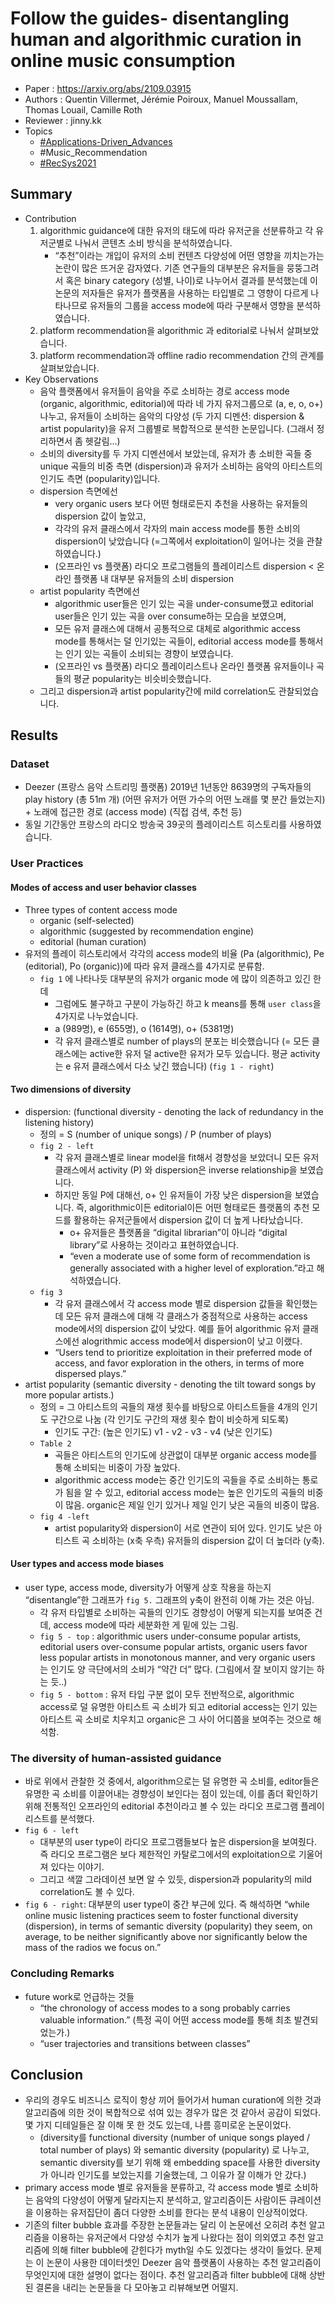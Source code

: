 # Follow the guides- disentangling human and algorithmic curation in online music consumption

- Paper : <https://arxiv.org/abs/2109.03915>
- Authors : Quentin Villermet, Jérémie Poiroux, Manuel Moussallam, Thomas Louail, Camille Roth
- Reviewer : jinny.kk
- Topics
  - [#Applications-Driven_Advances](../../topics/Applications-Driven%20Advances.md)
  - #Music_Recommendation
  - [#RecSys2021](RecSys2021.md)

## Summary

- Contribution
  1. algorithmic guidance에 대한 유저의 태도에 따라 유저군을 선분류하고 각 유저군별로 나눠서 콘텐츠 소비 방식을 분석하였습니다.
      - “추천”이라는 개입이 유저의 소비 컨텐츠 다양성에 어떤 영향을 끼치는가는 논란이 많은 뜨거운 감자였다. 기존 연구들의 대부분은 유저들을 뭉뚱그려서 혹은 binary category (성별, 나이)로 나누어서 결과를 분석했는데 이 논문의 저자들은 유저가 플랫폼을 사용하는 타입별로 그 영향이 다르게 나타나므로 유저들의 그룹을 access mode에 따라 구분해서 영향을 분석하였습니다.
  2. platform recommendation을 algorithmic 과 editorial로 나눠서 살펴보았습니다.
  3. platform recommendation과 offline radio recommendation 간의 관계를 살펴보았습니다.
- Key Observations
  - 음악 플랫폼에서 유저들이 음악을 주로 소비하는 경로 access mode (organic, algorithmic, editorial)에 따라 네 가지 유저그룹으로 (a, e, o, o+) 나누고, 유저들이 소비하는 음악의 다양성 (두 가지 디멘션: dispersion & artist popularity)을 유저 그룹별로 복합적으로 분석한 논문입니다. (그래서 정리하면서 좀 헷갈림...)
  - 소비의 diversity를 두 가지 디멘션에서 보았는데, 유저가 총 소비한 곡들 중 unique 곡들의 비중 측면 (dispersion)과 유저가 소비하는 음악의 아티스트의 인기도 측면 (popularity)입니다.
  - dispersion 측면에선
    - very organic users 보다 어떤 형태로든지 추천을 사용하는 유저들의 dispersion 값이 높았고,
    - 각각의 유저 클래스에서 각자의 main access mode를 통한 소비의 dispersion이 낮았습니다 (=그쪽에서 exploitation이 일어나는 것을 관찰하였습니다.)
    - (오프라인 vs 플랫폼) 라디오 프로그램들의 플레이리스트 dispersion < 온라인 플랫폼 내 대부분 유저들의 소비 dispersion
  - artist popularity 측면에선
    - algorithmic user들은 인기 있는 곡을 under-consume했고 editorial user들은 인기 있는 곡을 over consume하는 모습을 보였으며,
    - 모든 유저 클래스에 대해서 공통적으로 대체로 algorithmic access mode를 통해서는 덜 인기있는 곡들이, editorial access mode를 통해서는 인기 있는 곡들이 소비되는 경향이 보였습니다.
    - (오프라인 vs 플랫폼) 라디오 플레이리스트나 온라인 플랫폼 유저들이나 곡들의 평균 popularity는 비슷비슷했습니다.
  - 그리고 dispersion과 artist popularity간에 mild correlation도 관찰되었습니다.

## Results

### Dataset

- Deezer (프랑스 음악 스트리밍 플랫폼) 2019년 1년동안 8639명의 구독자들의 play history (총 51m 개) (어떤 유저가 어떤 가수의 어떤 노래를 몇 분간 들었는지) + 노래에 접근한 경로 (access mode) (직접 검색, 추천 등)
- 동일 기간동안 프랑스의 라디오 방송국 39곳의 플레이리스트 히스토리를 사용하였습니다.

### User Practices

#### Modes of access and user behavior classes

- Three types of content access mode
  - organic (self-selected)
  - algorithmic (suggested by recommendation engine)
  - editorial (human curation)
- 유저의 플레이 히스토리에서 각각의 access mode의 비율 (Pa (algorithmic), Pe (editorial), Po (organic))에 따라 유저 클래스를 4가지로 분류함.
  - `fig 1` 에 나타나듯 대부분의 유저가 organic mode 에 많이 의존하고 있긴 한데
    - 그럼에도 불구하고 구분이 가능하긴 하고 k means를 통해 `user class`을 4가지로 나누었습니다.
    - a (989명), e (655명), o (1614명), o+ (5381명)
    - 각 유저 클래스별로 number of plays의 분포는 비슷했습니다 (= 모든 클래스에는 active한 유저 덜 active한 유저가 모두 있습니다. 평균 activity는 e 유저 클래스에서 다소 낮긴 했습니다) (`fig 1 - right`)

#### Two dimensions of diversity

- dispersion: (functional diversity - denoting the lack of redundancy in the listening history)
  - 정의 = S (number of unique songs) /  P (number of plays)
  - `fig 2 - left`
    - 각 유저 클래스별로 linear model을 fit해서 경향성을 보았더니 모든 유저 클래스에서 activity (P) 와 dispersion은 inverse relationship을 보였습니다.
    - 하지만 동일 P에 대해선, o+ 인 유저들이 가장 낮은 dispersion을 보였습니다. 즉, algorithmic이든 editorial이든 어떤 형태로든 플랫폼의 추천 모드를 활용하는 유저군들에서 dispersion 값이 더 높게 나타났습니다.
      - o+ 유저들은 플랫폼을 “digital librarian”이 아니라 “digital library”로 사용하는 것이라고 표현하였습니다.
      - “even a moderate use of some form of recommendation is generally associated with a higher level of exploration.”라고 해석하였습니다.
  - `fig 3`
    - 각 유저 클래스에서 각 access mode 별로 dispersion 값들을 확인했는데 모든 유저 클래스에 대해 각 클래스가 중점적으로 사용하는 access mode에서의 dispersion 값이 낮았다. 예를 들어 algorithmic 유저 클래스에선 alogrithmic access mode에서 dispersion이 낮고 이랬다.
    - “Users tend to prioritize exploitation in their preferred mode of access, and favor exploration in the others, in terms of more dispersed plays.”
- artist popularity (semantic diversity - denoting the tilt toward songs by more popular artists.)
  - 정의 = 그 아티스트의 곡들의 재생 횟수를 바탕으로 아티스트들을 4개의 인기도 구간으로 나눔 (각 인기도 구간의 재생 횟수 합이 비슷하게 되도록)
    - 인기도 구간: (높은 인기도) v1 - v2 - v3 - v4 (낮은 인기도)
  - `Table 2`
    - 곡들은 아티스트의 인기도에 상관없이 대부분 organic access mode를 통해 소비되는 비중이 가장 높았다.
    - algorithmic access mode는 중간 인기도의 곡들을 주로 소비하는 통로가 됨을 알 수 있고, editorial access mode는 높은 인기도의 곡들의 비중이 많음. organic은 제일 인기 있거나 제일 인기 낮은 곡들의 비중이 많음.
  - `fig 4 -left`
    - artist popularity와 dispersion이 서로 연관이 되어 있다. 인기도 낮은 아티스트 곡 소비하는 (x축 우측) 유저들의 dispersion 값이 더 높더라 (y축).

#### User types and access mode biases

- user type, access mode, diversity가 어떻게 상호 작용을 하는지 “disentangle”한 그래프가 `fig 5.` 그래프의 y축이 완전히 이해 가는 것은 아님.
  - 각 유저 타입별로 소비하는 곡들의 인기도 경향성이 어떻게 되는지를 보여준 건데, access mode에 따라 세분화한 게 밑에 있는 그림.
  - `fig 5 - top` : algorithmic users under-consume popular artists, editorial users over-consume popular artists, organic users favor less popular artists in monotonous manner, and very organic users 는 인기도 양 극단에서의 소비가 “약간 더” 많다. (그림에서 잘 보이지 않기는 하는 듯..)
  - `fig 5 - bottom` : 유저 타입 구분 없이 모두 전반적으로, algorithmic access로 덜 유명한 아티스트 곡 소비가 되고 editorial access는 인기 있는 아티스트 곡 소비로 치우치고 organic은 그 사이 어디쯤을 보여주는 것으로 해석함.

### The diversity of human-assisted guidance

- 바로 위에서 관찰한 것 중에서, algorithm으로는 덜 유명한 곡 소비를, editor들은 유명한 곡 소비를 이끌어내는 경향성이 보인다는 점이 있는데, 이를 좀더 확인하기 위해 전통적인 오프라인의 editorial 추천이라고 볼 수 있는 라디오 프로그램 플레이리스트를 분석했다.
- `fig 6 - left`
  - 대부분의 user type이 라디오 프로그램들보다 높은 dispersion을 보여줬다. 즉 라디오 프로그램은 보다 제한적인 카탈로그에서의 exploitation으로 기울어져 있다는 이야기.
  - 그리고 색깔 그라데이션 보면 알 수 있듯, dispersion과 popularity의 mild correlation도 볼 수 있다.
- `fig 6 - right`: 대부분의 user type이 중간 부근에 있다. 즉 해석하면 “while online music listening practices seem to foster functional diversity (dispersion), in terms of semantic diversity (popularity) they seem, on average, to be neither significantly above nor significantly below the mass of the radios we focus on.”

### Concluding Remarks

- future work로 언급하는 것들
  - “the chronology of access modes to a song probably carries valuable information.” (특정 곡이 어떤 access mode를 통해 최초 발견되었는가.)
  - “user trajectories and transitions between classes”

## Conclusion

- 우리의 경우도 비즈니스 로직이 항상 끼어 들어가서 human curation에 의한 것과 알고리즘에 의한 것이 복합적으로 섞여 있는 경우가 많은 것 같아서 공감이 되었다. 몇 가지 디테일들은 잘 이해 못 한 것도 있는데, 나름 흥미로운 논문이었다.
  - (diversity를 functional diversity (number of unique songs played / total number of plays) 와 semantic diversity (popularity) 로 나누고, semantic diversity를 보기 위해 왜 embedding space를 사용한 diversity가 아니라 인기도를 보았는지를 기술했는데, 그 이유가 잘 이해가 안 갔다.)
- primary access mode 별로 유저들을 분류하고, 각 access mode 별로 소비하는 음악의 다양성이 어떻게 달라지는지 분석하고, 알고리즘이든 사람이든 큐레이션을 이용하는 유저집단이 좀더 다양한 소비를 한다는 분석 내용이 인상적이었다.
- 기존의 filter bubble 효과를 주장한 논문들과는 달리 이 논문에선 오히려 추천 알고리즘을 이용하는 유저군에서 다양성 수치가 높게 나왔다는 점이 의외였고 추천 알고리즘에 의해 filter bubble에 갇힌다가 myth일 수도 있겠다는 생각이 들었다. 문제는 이 논문이 사용한 데이터셋인 Deezer 음악 플랫폼이 사용하는 추천 알고리즘이 무엇인지에 대한 설명이 없다는 점이다. 추천 알고리즘과 filter bubble에 대해 상반된 결론을 내리는 논문들을 다 모아놓고 리뷰해보면 어떨지.
